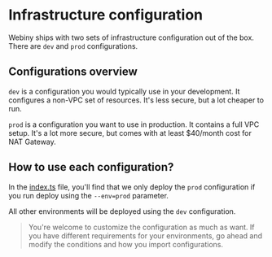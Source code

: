 # Infrastructure configuration

Webiny ships with two sets of infrastructure configuration out of the box.
There are `dev` and `prod` configurations.

## Configurations overview

`dev` is a configuration you would typically use in your development. It configures a non-VPC set of resources. It's less secure, but a lot cheaper to run.

`prod` is a configuration you want to use in production. It contains a full VPC setup. It's a lot more secure, but comes with at least $40/month cost for NAT Gateway.

## How to use each configuration?

In the [index.ts](./index.ts) file, you'll find that we only deploy the `prod` configuration if you run deploy using the `--env=prod` parameter.

All other environments will be deployed using the `dev` configuration. 

> You're welcome to customize the configuration as much as want. If you have different requirements for your environments, go ahead and modify the conditions and how you import configurations.
